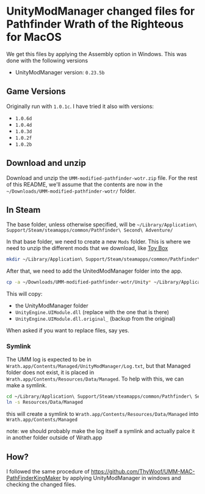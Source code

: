 # UnityModManager changed files for Pathfinder Wrath of the Righteous for MacOS

We get this files by applying the Assembly option in Windows. This was done with the following versions

- UnityModManager version: `0.23.5b`

## Game Versions

Originally run with `1.0.1c`. I have tried it also with versions:

- `1.0.6d`
- `1.0.4d`
- `1.0.3d`
- `1.0.2f`
- `1.0.2b`

## Download and unzip

Download and unzip the `UMM-modified-pathfinder-wotr.zip` file. For the rest of this README, we'll assume that the contents are now in the `~/Downloads/UMM-modified-pathfinder-wotr/` folder.

## In Steam

The base folder, unless otherwise specified, will be `~/Library/Application\ Support/Steam/steamapps/common/Pathfinder\ Second\ Adventure/`

In that base folder, we need to create a new `Mods` folder. This is where we need to unzip the different mods that we download, like [Toy Box](https://www.nexusmods.com/pathfinderwrathoftherighteous/mods/8)

```sh
mkdir ~/Library/Application\ Support/Steam/steamapps/common/Pathfinder\ Second\ Adventure/Mods
```

After that, we need to add the UnitedModManager folder into the app.

```sh
cp -a ~/Downloads/UMM-modified-pathfinder-wotr/Unity* ~/Library/Application\ Support/Steam/steamapps/common/Pathfinder\ Second\ Adventure/Wrath.app/Contents/Resources/Data/Managed
```

This will copy:

- the UnityModManager folder
- `UnityEngine.UIModule.dll` (replace with the one that is there)
- `UnityEngine.UIModule.dll.original_` (backup from the original)

When asked if you want to replace files, say yes.

### Symlink

The UMM log is expected to be in `Wrath.app/Contents/Managed/UnityModManager/Log.txt`, but that Managed folder does not exist, it is placed in `Wrath.app/Contents/Resources/Data/Managed`. To help with this, we can make a symlink.

```sh
cd ~/Library/Application\ Support/Steam/steamapps/common/Pathfinder\ Second\ Adventure/Wrath.app/Contents
ln -s Resources/Data/Managed
```

this will create a symlink to `Wrath.app/Contents/Resources/Data/Managed` into `Wrath.app/Contents/Managed`

note: we should probably make the log itself a symlink and actually palce it in another folder outside of Wrath.app

## How?

I followed the same procedure of https://github.com/ThyWoof/UMM-MAC-PathFinderKingMaker by applying UnityModManager in windows and checking the changed files.
